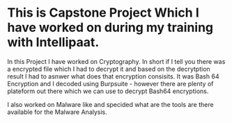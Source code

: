 # This is Capstone Project Which I have worked on during my training with Intellipaat. 
In this Project I have worked on Cryptography. 
In short if I tell you there was a encrypted file which I had to decrypt it and based on the decrytption result I had to asnwer what does that encryption consisits. 
It was Bash 64 Encryption and I decoded using Burpsuite - however there are plenty of plateform out there which we can use to decrypt Bash64 encryptions. 

I also worked on Malware like and specided what are the tools are there available for the Malware Analysis. 
